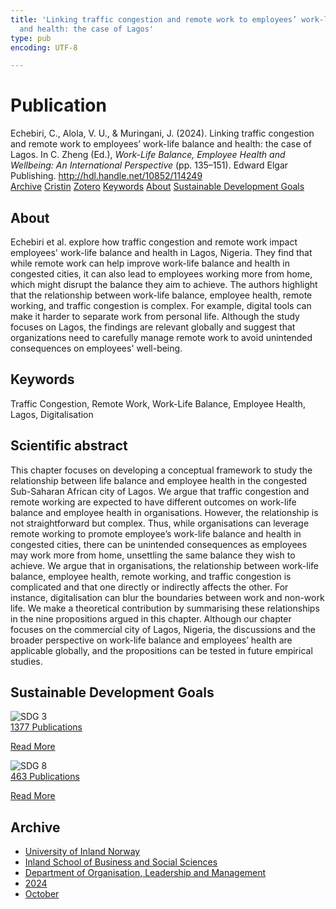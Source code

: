 ```yaml
---
title: 'Linking traffic congestion and remote work to employees’ work-life balance
  and health: the case of Lagos'
type: pub
encoding: UTF-8

---
```

<h1>Publication</h1>
<article id="csl-bib-container-DCREJBCN" class="csl-bib-container">
  <div class="csl-bib-body"> <div class="csl-entry">Echebiri, C., Alola, V. U., &#38; Muringani, J. (2024). Linking traffic congestion and remote work to employees’ work-life balance and health: the case of Lagos. In C. Zheng (Ed.), <i>Work-Life Balance, Employee Health and Wellbeing: An International Perspective</i> (pp. 135–151). Edward Elgar Publishing. <a href="http://hdl.handle.net/10852/114249">http://hdl.handle.net/10852/114249</a></div> </div>
  <div class="csl-bib-buttons">
    <a href="#taxonomy-article-DCREJBCN" alt="archive" class="csl-bib-button">Archive</a>
    <a href="https://app.cristin.no/results/show.jsf?id=2308463" alt="Cristin" class="csl-bib-button">Cristin</a>
    <a href="http://zotero.org/groups/5881554/items/DCREJBCN" alt="Zotero" class="csl-bib-button">Zotero</a>
    <a href="#keywords-article-DCREJBCN" alt="keywords" class="csl-bib-button">Keywords</a>
    <a href="#about-article-DCREJBCN" alt="about_pub" class="csl-bib-button">About</a>
    <a href="#sdg-article-DCREJBCN" alt="sdg" class="csl-bib-button">Sustainable Development Goals</a>
  </div>
  <div id="csl-bib-meta-container-DCREJBCN"></div>
</article>
<div id="csl-bib-meta-DCREJBCN" class="csl-bib-meta">
  <article id="about-article-DCREJBCN" class="about_pub-article">
    <h1>About</h1>
    Echebiri et al. explore how traffic congestion and remote work impact employees' work-life balance and health in Lagos, Nigeria. They find that while remote work can help improve work-life balance and health in congested cities, it can also lead to employees working more from home, which might disrupt the balance they aim to achieve. The authors highlight that the relationship between work-life balance, employee health, remote working, and traffic congestion is complex. For example, digital tools can make it harder to separate work from personal life. Although the study focuses on Lagos, the findings are relevant globally and suggest that organizations need to carefully manage remote work to avoid unintended consequences on employees' well-being.
  </article>
  <article id="keywords-article-DCREJBCN" class="keywords-article">
    <h1>Keywords</h1>
    Traffic Congestion, Remote Work, Work-Life Balance, Employee Health, Lagos, Digitalisation
  </article>
  <article id="abstract-article-DCREJBCN" class="abstract-article">
    <h1>Scientific abstract</h1>
    This chapter focuses on developing a conceptual framework to study the relationship between life balance and employee health in the congested Sub-Saharan African city of Lagos. We argue that traffic congestion and remote working are expected to have different outcomes on work-life balance and employee health in organisations. However, the relationship is not straightforward but complex. Thus, while organisations can leverage remote working to promote employee’s work-life balance and health in congested cities, there can be unintended consequences as employees may work more from home, unsettling the same balance they wish to achieve. We argue that in organisations, the relationship between work-life balance, employee health, remote working, and traffic congestion is complicated and that one directly or indirectly affects the other. For instance, digitalisation can blur the boundaries between work and non-work life.  We make a theoretical contribution by summarising these relationships in the nine propositions argued in this chapter. Although our chapter focuses on the commercial city of Lagos, Nigeria, the discussions and the broader perspective on work-life balance and employees’ health are applicable globally, and the propositions can be tested in future empirical studies.
  </article>
  <article id="sdg-article-DCREJBCN" class="sdg-article">
    <h1>Sustainable Development Goals</h1>
    <div class="sdg-container"><div id="sdg3" class="sdg">
        <img src="{{< params subfolder >}}images/sdg/sdg03_en.png" class="image" alt="SDG 3">
        <div class="sdg-overlay">
          <a href="{{< params subfolder >}}en/archive/?sdg=3#archive" class="sdg-publication-count"><span>1377</span> Publications</a>
          <p><a href="https://sdgs.un.org/goals/goal3" class="sdg-read-more">Read More</a></p>
        </div>
      </div> <div id="sdg8" class="sdg">
        <img src="{{< params subfolder >}}images/sdg/sdg08_en.png" class="image" alt="SDG 8">
        <div class="sdg-overlay">
          <a href="{{< params subfolder >}}en/archive/?sdg=8#archive" class="sdg-publication-count"><span>463</span> Publications</a>
          <p><a href="https://sdgs.un.org/goals/goal8" class="sdg-read-more">Read More</a></p>
        </div>
      </div></div>
  </article>
  <article id="taxonomy-article-DCREJBCN" class="taxonomy-article">
    <h1>Archive</h1>
    <ul>
      <li><a href="{{< params subfolder >}}en/archive/?key=3DCRN523">University of Inland Norway</a></li>
      <li><a href="{{< params subfolder >}}en/archive/?key=DU8Q9LN9">Inland School of Business and Social Sciences</a></li>
      <li><a href="{{< params subfolder >}}en/archive/?key=4LUWR3ZM">Department of Organisation, Leadership and Management</a></li>
      <li><a href="{{< params subfolder >}}en/archive/?key=TY5PNNUR">2024</a></li>
      <li><a href="{{< params subfolder >}}en/archive/?key=CY2FPFRV">October</a></li>
    </ul>
  </article>
</div>
